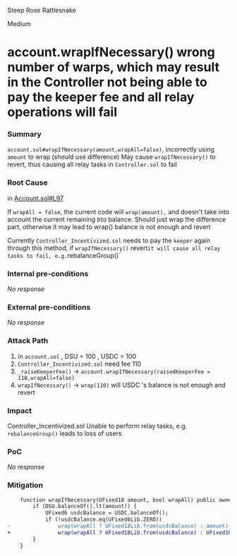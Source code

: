 Steep Rose Rattlesnake

Medium

# account.wrapIfNecessary() wrong number of warps, which may result in the Controller not being able to pay the keeper fee and all relay operations will fail

### Summary

`account.sol#wrapIfNecessary(amount,wrapAll=false)`, incorrectly using `amount` to wrap (should use difference)
May cause `wrapIfNecessary()` to revert, thus causing all relay tasks in `Controller.sol` to fail

### Root Cause

in [Account.sol#L97](https://github.com/sherlock-audit/2024-08-perennial-v2-update-3/blob/main/perennial-v2/packages/perennial-account/contracts/Account.sol#L97)

If `wrapAll = false`, the current code will `wrap(amount),` and doesn't take into account the current remaining `DSU` balance.
Should just wrap the difference part, otherwise it may lead to wrap() balance is not enough and revert

Currently `Controller_Incentivized.sol` needs to pay the `keeper` again through this method, if `wrapIfNecessary()` revert` it will cause all relay tasks to fail, e.g. `rebalanceGroup()`

### Internal pre-conditions

_No response_

### External pre-conditions

_No response_

### Attack Path

1. in `account.sol`  , DSU = 100  , USDC = 100
2. `Controller_Incentivized.sol`  need fee 110
3. `_raiseKeeperFee()` -> `account.wrapIfNecessary(raisedKeeperFee = 110,wrapAll=false)`
4. `wrapIfNecessary()` -> `wrap(110)` will USDC 's balance is not enough and revert



### Impact

Controller_Incentivized.sol Unable to perform relay tasks, e.g. `rebalanceGroup()` leads to loss of users 

### PoC

_No response_

### Mitigation

```diff
    function wrapIfNecessary(UFixed18 amount, bool wrapAll) public ownerOrController {
        if (DSU.balanceOf().lt(amount)) {
            UFixed6 usdcBalance = USDC.balanceOf();
            if (!usdcBalance.eq(UFixed6Lib.ZERO))
-               wrap(wrapAll ? UFixed18Lib.from(usdcBalance) : amount);
+               wrap(wrapAll ? UFixed18Lib.from(usdcBalance) : UFixed18Lib.from(amount.sub(DSU.balanceOf())));
        }
    }
```